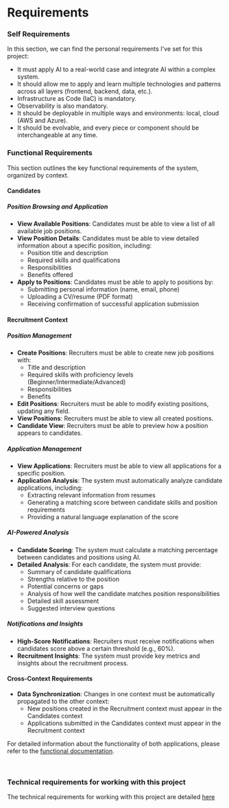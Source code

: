 # Requirements


### Self Requirements

In this section, we can find the personal requirements I've set for this project:

- It must apply AI to a real-world case and integrate AI within a complex system.
- It should allow me to apply and learn multiple technologies and patterns across all layers (frontend, backend, data, etc.).
- Infrastructure as Code (IaC) is mandatory.
- Observability is also mandatory.
- It should be deployable in multiple ways and environments: local, cloud (AWS and Azure).
- It should be evolvable, and every piece or component should be interchangeable at any time.



### Functional Requirements

This section outlines the key functional requirements of the system, organized by context.

#### Candidates

##### Position Browsing and Application

- **View Available Positions**: Candidates must be able to view a list of all available job positions.
- **View Position Details**: Candidates must be able to view detailed information about a specific position, including:
    - Position title and description
    - Required skills and qualifications
    - Responsibilities
    - Benefits offered
- **Apply to Positions**: Candidates must be able to apply to positions by:
    - Submitting personal information (name, email, phone)
    - Uploading a CV/resume (PDF format)
    - Receiving confirmation of successful application submission



#### Recruitment Context

##### Position Management

- **Create Positions**: Recruiters must be able to create new job positions with:
    - Title and description
    - Required skills with proficiency levels (Beginner/Intermediate/Advanced)
    - Responsibilities
    - Benefits
- **Edit Positions**: Recruiters must be able to modify existing positions, updating any field.
- **View Positions**: Recruiters must be able to view all created positions.
- **Candidate View**: Recruiters must be able to preview how a position appears to candidates.



##### Application Management

- **View Applications**: Recruiters must be able to view all applications for a specific position.
- **Application Analysis**: The system must automatically analyze candidate applications, including:
    - Extracting relevant information from resumes
    - Generating a matching score between candidate skills and position requirements
    - Providing a natural language explanation of the score



##### AI-Powered Analysis

- **Candidate Scoring**: The system must calculate a matching percentage between candidates and positions using AI.
- **Detailed Analysis**: For each candidate, the system must provide:
    - Summary of candidate qualifications
    - Strengths relative to the position
    - Potential concerns or gaps
    - Analysis of how well the candidate matches position responsibilities
    - Detailed skill assessment
    - Suggested interview questions

##### Notifications and Insights

- **High-Score Notifications**: Recruiters must receive notifications when candidates score above a certain threshold (e.g., 60%).
- **Recruitment Insights**: The system must provide key metrics and insights about the recruitment process.



#### Cross-Context Requirements

- **Data Synchronization**: Changes in one context must be automatically propagated to the other context:
    - New positions created in the Recruitment context must appear in the Candidates context
    - Applications submitted in the Candidates context must appear in the Recruitment context

For detailed information about the functionality of both applications, please refer to the [functional documentation](doc/core/functional/funtional.md).

<br />



### Technical requirements for working with this project

The technical requirements for working with this project are detailed [here](doc/core/architecture/tech_reqs.md)
